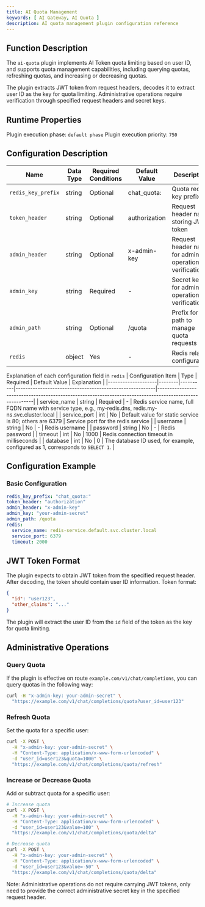 ```yaml
---
title: AI Quota Management
keywords: [ AI Gateway, AI Quota ]
description: AI quota management plugin configuration reference
---
```

## Function Description
The `ai-quota` plugin implements AI Token quota limiting based on user ID, and supports quota management capabilities, including querying quotas, refreshing quotas, and increasing or decreasing quotas.

The plugin extracts JWT token from request headers, decodes it to extract user ID as the key for quota limiting. Administrative operations require verification through specified request headers and secret keys.

## Runtime Properties
Plugin execution phase: `default phase`
Plugin execution priority: `750`

## Configuration Description
| Name                 | Data Type        | Required Conditions | Default Value | Description                                       |
|---------------------|------------------|---------------------|---------------|---------------------------------------------------|
| `redis_key_prefix`  | string           | Optional           | chat_quota:   | Quota redis key prefix                            |
| `token_header`      | string           | Optional           | authorization | Request header name storing JWT token            |
| `admin_header`      | string           | Optional           | x-admin-key   | Request header name for admin operation verification |
| `admin_key`         | string           | Required           | -             | Secret key for admin operation verification      |
| `admin_path`        | string           | Optional           | /quota        | Prefix for the path to manage quota requests     |
| `redis`             | object           | Yes                | -             | Redis related configuration                       |

Explanation of each configuration field in `redis`
| Configuration Item | Type   | Required | Default Value                                           | Explanation                                                                                             |
|--------------------|--------|----------|---------------------------------------------------------|---------------------------------------------------------------------------------------------------------|
| service_name       | string | Required | -                                                       | Redis service name, full FQDN name with service type, e.g., my-redis.dns, redis.my-ns.svc.cluster.local |
| service_port       | int    | No       | Default value for static service is 80; others are 6379 | Service port for the redis service                                                                      |
| username           | string | No       | -                                                       | Redis username                                                                                          |
| password           | string | No       | -                                                       | Redis password                                                                                          |
| timeout            | int    | No       | 1000                                                    | Redis connection timeout in milliseconds                                                                |
| database           | int    | No       | 0                                                       | The database ID used, for example, configured as 1, corresponds to `SELECT 1`.                          |

## Configuration Example
### Basic Configuration
```yaml
redis_key_prefix: "chat_quota:"
token_header: "authorization"
admin_header: "x-admin-key"
admin_key: "your-admin-secret"
admin_path: /quota
redis:
  service_name: redis-service.default.svc.cluster.local
  service_port: 6379
  timeout: 2000
```

## JWT Token Format

The plugin expects to obtain JWT token from the specified request header. After decoding, the token should contain user ID information. Token format:

```json
{
  "id": "user123",
  "other_claims": "..."
}
```

The plugin will extract the user ID from the `id` field of the token as the key for quota limiting.

## Administrative Operations

### Query Quota
If the plugin is effective on route `example.com/v1/chat/completions`, you can query quotas in the following way:

```bash
curl -H "x-admin-key: your-admin-secret" \
  "https://example.com/v1/chat/completions/quota?user_id=user123"
```

### Refresh Quota
Set the quota for a specific user:

```bash
curl -X POST \
  -H "x-admin-key: your-admin-secret" \
  -H "Content-Type: application/x-www-form-urlencoded" \
  -d "user_id=user123&quota=1000" \
  "https://example.com/v1/chat/completions/quota/refresh"
```

### Increase or Decrease Quota
Add or subtract quota for a specific user:

```bash
# Increase quota
curl -X POST \
  -H "x-admin-key: your-admin-secret" \
  -H "Content-Type: application/x-www-form-urlencoded" \
  -d "user_id=user123&value=100" \
  "https://example.com/v1/chat/completions/quota/delta"

# Decrease quota
curl -X POST \
  -H "x-admin-key: your-admin-secret" \
  -H "Content-Type: application/x-www-form-urlencoded" \
  -d "user_id=user123&value=-50" \
  "https://example.com/v1/chat/completions/quota/delta"
```

Note: Administrative operations do not require carrying JWT tokens, only need to provide the correct administrative secret key in the specified request header.
